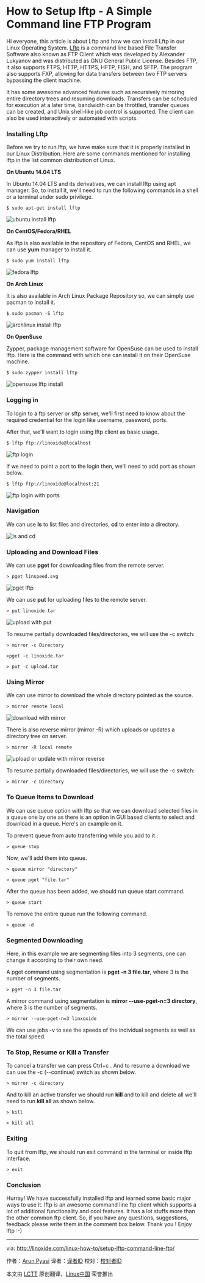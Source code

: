 How to Setup lftp - A Simple Command line FTP Program
================================================================================
Hi everyone, this article is about Lftp and how we can install Lftp in our Linux Operating System. [Lftp][1] is a command line based File Transfer Software also known as FTP Client which was developed by Alexander Lukyanov and was distributed as GNU General Public License. Besides FTP, it also supports FTPS, HTTP, HTTPS, HFTP, FISH, and SFTP. The program also supports FXP, allowing for data transfers between two FTP servers bypassing the client machine.

It has some awesome advanced features such as recursively mirroring entire directory trees and resuming downloads. Transfers can be scheduled for execution at a later time, bandwidth can be throttled, transfer queues can be created, and Unix shell-like job control is supported. The client can also be used interactively or automated with scripts.

### Installing Lftp ###

Before we try to run lftp, we have make sure that it is properly installed in our Linux Distribution. Here are some commands mentioned for installing lftp in the list common distribution of Linux.

**On Ubuntu 14.04 LTS**

In Ubuntu 14.04 LTS and its derivatives, we can install lftp using apt manager. So, to install it, we'll need to run the following commands in a shell or a terminal under sudo privilege.

    $ sudo apt-get install lftp

![ubuntu install lftp](http://blog.linoxide.com/wp-content/uploads/2015/03/ubuntu-install-lftp.png)

**On CentOS/Fedora/RHEL**

As lftp is also available in the repository of Fedora, CentOS and RHEL, we can use **yum** manager to install it.

    $ sudo yum install lftp

![fedora lftp](http://blog.linoxide.com/wp-content/uploads/2015/03/fedora-lftp.png)

**On Arch Linux**

It is also available in Arch Linux Package Repository so, we can simply use pacman to install it.

    $ sudo pacman -S lftp

![archlinux install lftp](http://blog.linoxide.com/wp-content/uploads/2015/03/archlinux-install-lftp.png)

**On OpenSuse**

Zypper, package management software for OpenSuse can be used to install lftp. Here is the command with which one can install it on their OpenSuse machine.

    $ sudo zypper install lftp

![opensuse lftp install](http://blog.linoxide.com/wp-content/uploads/2015/03/lftp_install.png)

### Logging in ###

To login to a ftp server or sftp server, we'll first need to know about the required credential for the login like username, password, ports.

After that, we'll want to login using lftp client as basic usage.

    $ lftp ftp://linoxide@localhost

![ftp login](http://blog.linoxide.com/wp-content/uploads/2015/03/lftp-login.png)

If we need to point a port to the login then, we'll need to add port as shown below.

    $ lftp ftp://linoxide@localhost:21

![ftp login with ports](http://blog.linoxide.com/wp-content/uploads/2015/03/lftp-login-port.png)

### Navigation ###

We can use **ls** to list files and directories, **cd** to enter into a directory.

![ls and cd](http://blog.linoxide.com/wp-content/uploads/2015/03/ls-cd-lftp.png)

### Uploading and Download Files ###

We can use **pget** for downloading files from the remote server.

    > pget linspeed.svg

![pget lftp](http://blog.linoxide.com/wp-content/uploads/2015/03/pget-lftp.png)

We can use **put** for uploading files to the remote server.

    > put linoxide.tar

![upload with put](http://blog.linoxide.com/wp-content/uploads/2015/03/put-upload.png)

To resume partially downloaded files/directories, we will use the -c switch:

    > mirror -c Directory

    >pget -c linoxide.tar

    > put -c upload.tar

### Using Mirror ###

We can use mirror to download the whole directory pointed as the source.

    > mirror remote local

![download with mirror](http://blog.linoxide.com/wp-content/uploads/2015/03/mirror.png)

There is also reverse mirror (mirror -R) which uploads or updates a directory tree on server.

    > mirror -R local remote

![upload or update with mirror reverse](http://blog.linoxide.com/wp-content/uploads/2015/03/mirror-reverse.png)

To resume partially downloaded files/directories, we will use the -c switch:

    > mirror -c Directory

### To Queue Items to Download ###

We can use queue option with lftp so that we can download selected files in a queue one by one as there is an option in GUI based clients to select and download in a queue. Here's an example on it.

To prevent queue from auto transferring while you add to it :

    > queue stop

Now, we'll add them into queue.

    > queue mirror "directory"

    > queue pget "file.tar"

After the queue has been added, we should run queue start  command.

    > queue start

To remove the entire queue run the following command.

    > queue -d

### Segmented Downloading ###

Here, in this example we are segmenting files into 3 segments, one can change it according to their own need.

A pget command using segmentation is **pget -n 3 file.tar**, where 3 is the number of segments.

    > pget -n 3 file.tar

A mirror command using segmentation is **mirror --use-pget-n=3 directory**, where 3 is the number of segments.

    > mirror --use-pget-n=3 linxoxide

We can use jobs -v to see the speeds of the individual segments as well as the total speed.

### To Stop, Resume or Kill a Transfer ###

To cancel a transfer we can press Ctrl+c . And to resume a download we can use the -c (--continue) switch as shown below.

    > mirror -c directory

And to kill an active transfer we should run **kill** and to kill and delete all we'll need to run **kill all** as shown below.

    > kill

    > kill all

### Exiting ###

To quit from lftp, we should run exit command in the terminal or inside lftp interface.

    > exit

### Conclusion ###

Hurray! We have successfully installed lftp and learned some basic major ways to use it. lftp is an awesome command line ftp client which supports a lot of additional functionality and cool features. It has a lot stuffs more than the other common ftp client. So, if you have any questions, suggestions, feedback please write them in the comment box below. Thank you ! Enjoy lftp :-)

--------------------------------------------------------------------------------

via: http://linoxide.com/linux-how-to/setup-lftp-command-line-ftp/

作者：[Arun Pyasi][a]
译者：[译者ID](https://github.com/译者ID)
校对：[校对者ID](https://github.com/校对者ID)

本文由 [LCTT](https://github.com/LCTT/TranslateProject) 原创翻译，[Linux中国](http://linux.cn/) 荣誉推出

[a]:http://linoxide.com/author/arunp/
[1]:http://lftp.yar.ru/